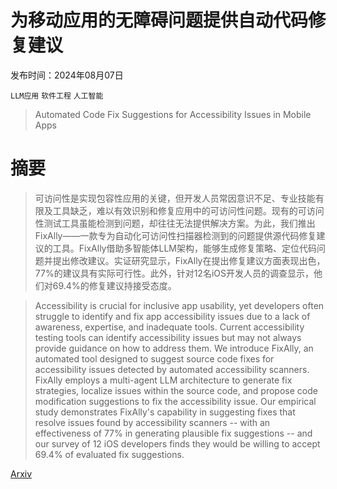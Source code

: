 # 为移动应用的无障碍问题提供自动代码修复建议

发布时间：2024年08月07日

`LLM应用` `软件工程` `人工智能`

> Automated Code Fix Suggestions for Accessibility Issues in Mobile Apps

# 摘要

> 可访问性是实现包容性应用的关键，但开发人员常因意识不足、专业技能有限及工具缺乏，难以有效识别和修复应用中的可访问性问题。现有的可访问性测试工具虽能检测到问题，却往往无法提供解决方案。为此，我们推出FixAlly——一款专为自动化可访问性扫描器检测到的问题提供源代码修复建议的工具。FixAlly借助多智能体LLM架构，能够生成修复策略、定位代码问题并提出修改建议。实证研究显示，FixAlly在提出修复建议方面表现出色，77%的建议具有实际可行性。此外，针对12名iOS开发人员的调查显示，他们对69.4%的修复建议持接受态度。

> Accessibility is crucial for inclusive app usability, yet developers often struggle to identify and fix app accessibility issues due to a lack of awareness, expertise, and inadequate tools. Current accessibility testing tools can identify accessibility issues but may not always provide guidance on how to address them. We introduce FixAlly, an automated tool designed to suggest source code fixes for accessibility issues detected by automated accessibility scanners. FixAlly employs a multi-agent LLM architecture to generate fix strategies, localize issues within the source code, and propose code modification suggestions to fix the accessibility issue. Our empirical study demonstrates FixAlly's capability in suggesting fixes that resolve issues found by accessibility scanners -- with an effectiveness of 77% in generating plausible fix suggestions -- and our survey of 12 iOS developers finds they would be willing to accept 69.4% of evaluated fix suggestions.

[Arxiv](https://arxiv.org/abs/2408.03827)